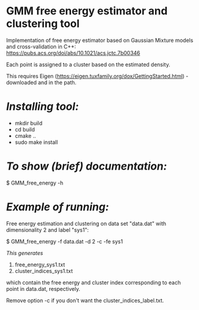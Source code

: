 # GMM free energy estimator and clustering tool

Implementation of free energy estimator based on Gaussian Mixture models and cross-validation in C++:
https://pubs.acs.org/doi/abs/10.1021/acs.jctc.7b00346

Each point is assigned to a cluster based on the estimated density.

This requires Eigen (https://eigen.tuxfamily.org/dox/GettingStarted.html) - downloaded and in the path.

# _Installing tool:_
- mkdir build
- cd build
- cmake ..
- sudo make install

# _To show (brief) documentation:_

$ GMM_free_energy -h



# _Example of running:_ 
Free energy estimation and clustering on data set "data.dat" with dimensionality 2 and label "sys1":

 $ GMM_free_energy -f data.dat -d 2 -c -fe sys1



_This generates_
1. free_energy_sys1.txt 
2. cluster_indices_sys1.txt 

which contain the free energy and cluster index corresponding to each point in data.dat, respectively. 



Remove option -c if you don't want the cluster_indices_label.txt.
